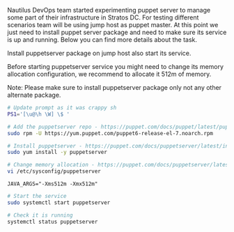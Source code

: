 Nautilus DevOps team started experimenting puppet server to manage some part of their infrastructure in Stratos DC. For testing different scenarios team will be using jump host as puppet master. At this point we just need to install puppet server package and need to make sure its service is up and running. Below you can find more details about the task.


Install puppetserver package on jump host also start its service.

Before starting puppetserver service you might need to change its memory allocation configuration, we recommend to allocate it 512m of memory.

Note: Please make sure to install puppetserver package only not any other alternate package.

```bash
# Update prompt as it was crappy sh
PS1='[\u@\h \W] \$ '

# Add the puppetserver repo - https://puppet.com/docs/puppet/latest/puppet_platform.html#enable_the_puppet_platform_yum
sudo rpm -U https://yum.puppet.com/puppet6-release-el-7.noarch.rpm

# Install puppetserver - https://puppet.com/docs/puppetserver/latest/install_from_packages.html#install-puppet-server-from-packages
sudo yum install -y puppetserver

# Change memory allocation - https://puppet.com/docs/puppetserver/latest/install_from_packages.html#memory-allocation
vi /etc/sysconfig/puppetserver
```

```
JAVA_ARGS="-Xms512m -Xmx512m"
```

```bash
# Start the service
sudo systemctl start puppetserver

# Check it is running
systemctl status puppetserver
```